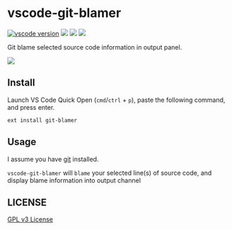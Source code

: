 # vscode-git-blamer

[![vscode version][vs-image]][vs-url]
![][install-url]
![][rate-url]
![][license-url]

Git blame selected source code information in output panel.

![](https://raw.githubusercontent.com/leftstick/vscode-git-blamer/master/images/blame.gif)

## Install

Launch VS Code Quick Open (`cmd`/`ctrl` + `p`), paste the following command, and press enter.

```
ext install git-blamer
```

## Usage

I assume you have [git](https://git-scm.com/) installed.

`vscode-git-blamer` will `blame` your selected line(s) of source code, and display blame information into output channel

## LICENSE ##

[GPL v3 License](https://raw.githubusercontent.com/leftstick/vscode-git-blamer/master/LICENSE)


[vs-url]: https://marketplace.visualstudio.com/items?itemName=howardzuo.vscode-git-blamer
[vs-image]: https://vsmarketplacebadge.apphb.com/version/howardzuo.vscode-git-blamer.svg
[install-url]: https://vsmarketplacebadge.apphb.com/installs/howardzuo.vscode-git-blamer.svg
[rate-url]: https://vsmarketplacebadge.apphb.com/rating/howardzuo.vscode-git-blamer.svg
[license-url]: https://img.shields.io/github/license/leftstick/vscode-git-blamer.svg